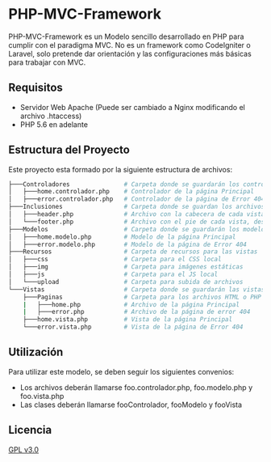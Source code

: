 # PHP-MVC-Framework

PHP-MVC-Framework es un Modelo sencillo desarrollado en PHP para cumplir con el paradigma MVC. No es un framework como CodeIgniter o Laravel, solo pretende dar orientación y las configuraciones más básicas para trabajar con MVC.

## Requisitos

* Servidor Web Apache (Puede ser cambiado a Nginx modificando el archivo .htaccess)
* PHP 5.6 en adelante

## Estructura del Proyecto

Este proyecto esta formado por la siguiente estructura de archivos:

```bash
├───Controladores				# Carpeta donde se guardarán los controladores
│   ├───home.controlador.php	# Controlador de la página Principal
│   ├───error.controlador.php	# Controlador de la página de Error 404
├───Inclusiones					# Carpeta donde se guardan los archivos a incluir en las vistas
│   ├───header.php				# Archivo con la cabecera de cada vista desde <html> hasta <body>
│   └───footer.php				# Archivo con el pie de cada vista, desde scripts hasta </html>
├───Modelos						# Carpeta donde se guardarán los modelos
│   ├───home.modelo.php			# Modelo de la página Principal
│   ├───error.modelo.php		# Modelo de la página de Error 404
├───Recursos					# Carpeta de recursos para las vistas
│   ├───css 					# Carpeta para el CSS local
│   ├───img						# Carpeta para imágenes estáticas
│   ├───js						# Carpeta para el JS local
│   └───upload					# Carpeta para subida de archivos
└───Vistas						# Carpeta donde se guardarán las vistas
    ├───Paginas					# Carpeta para los archivos HTML o PHP del Front-End
    |   ├───home.php 			# Archivo de la página Principal
    |   ├───error.php 			# Archivo de la página de error 404
    ├───home.vista.php          # Vista de la página Principal
    └───error.vista.php 		# Vista de la página de Error 404
```

## Utilización 
Para utilizar este modelo, se deben seguir los siguientes convenios: 
 * Los archivos deberán llamarse foo.controlador.php, foo.modelo.php y foo.vista.php
 * Las clases deberán llamarse fooControlador, fooModelo y fooVista

## Licencia
[GPL v3.0](https://choosealicense.com/licenses/gpl-3.0/)
